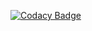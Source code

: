 [![Codacy Badge](https://app.codacy.com/project/badge/Grade/6b0e47bfb5a74328b6b79afc6e8aa8f3)](https://www.codacy.com/gh/Narrasravani12/MiniProject/dashboard?utm_source=github.com&amp;utm_medium=referral&amp;utm_content=Narrasravani12/MiniProject&amp;utm_campaign=Badge_Grade)

